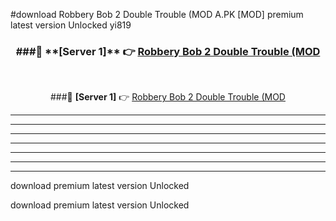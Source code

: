 #download Robbery Bob 2 Double Trouble (MOD A.PK [MOD] premium latest version Unlocked yi819 



<div align="center">
<h3>###🔹 **[Server 1]** 👉 <a href="https://download1apk.web.app/">Robbery Bob 2 Double Trouble (MOD</a></h3><br>


###🔹 **[Server 1]** 👉 <a href="https://download1apk.web.app/">Robbery Bob 2 Double Trouble (MOD</a></h3>
</div>



----------------------------------------------------------

----------------------------------------------------------

----------------------------------------------------------

----------------------------------------------------------

----------------------------------------------------------

----------------------------------------------------------

----------------------------------------------------------

download premium latest version Unlocked

download premium latest version Unlocked
